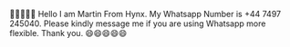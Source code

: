 👋👋👋👋👋 Hello I am Martin From Hynx. My Whatsapp Number is +44 7497 245040. Please kindly message me if you are using Whatsapp more flexible. Thank you. 😄😄😄😄😄

<!---
MartinSurgenor/MartinSurgenor is a ✨ special ✨ repository because its `README.md` (this file) appears on your GitHub profile.
You can click the Preview link to take a look at your changes.
--->

